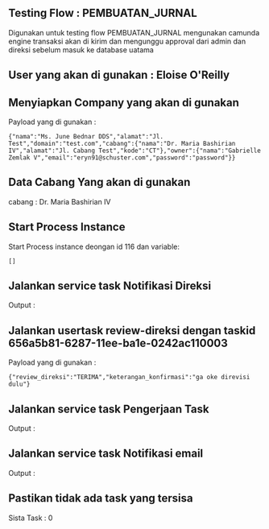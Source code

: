 ## Testing  Flow  :  PEMBUATAN_JURNAL

Digunakan untuk testing flow PEMBUATAN_JURNAL mengunakan camunda engine
        transaksi akan di kirim dan mengunggu approval dari admin dan direksi sebelum masuk ke database uatama
        

## User yang akan di gunakan :  Eloise O'Reilly

## Menyiapkan Company yang akan di gunakan

Payload yang di gunakan :

```
{"nama":"Ms. June Bednar DDS","alamat":"Jl. Test","domain":"test.com","cabang":{"nama":"Dr. Maria Bashirian IV","alamat":"Jl. Cabang Test","kode":"CT"},"owner":{"nama":"Gabrielle Zemlak V","email":"eryn91@schuster.com","password":"password"}}
```

## Data Cabang Yang akan di gunakan

cabang : Dr. Maria Bashirian IV

## Start Process Instance 

Start Process instance deongan id  116 dan variable: 

```
[]
```

## Jalankan service task  Notifikasi Direksi

Output : 

## Jalankan usertask review-direksi dengan taskid 656a5b81-6287-11ee-ba1e-0242ac110003

Payload yang di gunakan :

```
{"review_direksi":"TERIMA","keterangan_konfirmasi":"ga oke direvisi dulu"}
```

## Jalankan service task  Pengerjaan Task

Output : 

## Jalankan service task  Notifikasi email

Output : 

## Pastikan tidak ada task yang tersisa 

Sista Task :  0

